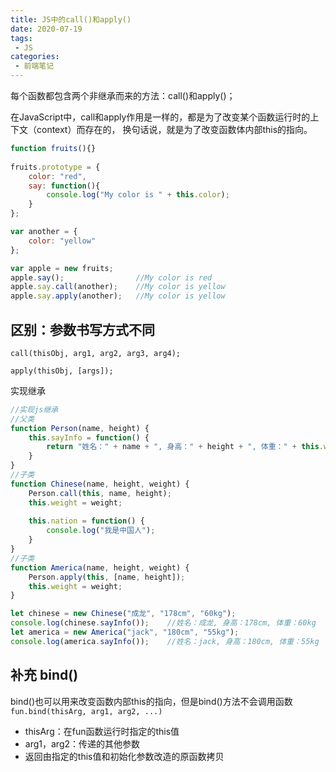 ```yaml
---
title: JS中的call()和apply()
date: 2020-07-19
tags:
 - JS
categories:
 - 前端笔记
---
```


每个函数都包含两个非继承而来的方法：call()和apply()；

在JavaScript中，call和apply作用是一样的，都是为了改变某个函数运行时的上下文（context）而存在的，
换句话说，就是为了改变函数体内部this的指向。
```js
function fruits(){}
            
fruits.prototype = {
    color: "red",
    say: function(){
        console.log("My color is " + this.color);
    }
};

var another = {
    color: "yellow"
};

var apple = new fruits;
apple.say();                //My color is red
apple.say.call(another);    //My color is yellow
apple.say.apply(another);   //My color is yellow
```

## 区别：参数书写方式不同
`call(thisObj, arg1, arg2, arg3, arg4);`

`apply(thisObj, [args]);`

实现继承
```js
//实现js继承
//父类
function Person(name, height) {
    this.sayInfo = function() {
        return "姓名：" + name + ", 身高：" + height + ", 体重：" + this.weight;
    }
}
//子类
function Chinese(name, height, weight) {
    Person.call(this, name, height);
    this.weight = weight;
    
    this.nation = function() {
        console.log("我是中国人");
    }
}
//子类
function America(name, height, weight) {
    Person.apply(this, [name, height]);
    this.weight = weight;
}

let chinese = new Chinese("成龙", "178cm", "60kg");
console.log(chinese.sayInfo());    //姓名：成龙, 身高：178cm, 体重：60kg
let america = new America("jack", "180cm", "55kg");
console.log(america.sayInfo());    //姓名：jack, 身高：180cm, 体重：55kg
```

## 补充 bind()
bind()也可以用来改变函数内部this的指向，但是bind()方法不会调用函数
`fun.bind(thisArg, arg1, arg2, ...)`
* thisArg：在fun函数运行时指定的this值
* arg1，arg2：传递的其他参数
* 返回由指定的this值和初始化参数改造的原函数拷贝